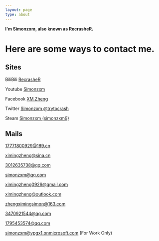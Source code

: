 ```yaml
---
layout: page
type: about
---
```


**I'm Simonzxm, also known as RecrasheR.**

# Here are some ways to contact me.

## Sites

BiliBili [RecrasheR](https://space.bilibili.com/359292507)

Youtube [Simonzxm](https://www.youtube.com/channel/UCjADkBfWfOXjcfbDbS8qVhw)

Facebook [XM Zheng](https://www.facebook.com/profile.php?id=100085017979262)

Twitter [Simonzxm @trytocrash](https://twitter.com/trytocrash)

Steam [Simonzxm (simonzxm9)](https://steamcommunity.com/profiles/76561198974270097/)

## Mails

17771800929@189.cn

ximingzheng@sina.cn

3012635738@qq.com

simonzxm@qq.com

ximingzheng0929@gmail.com

ximingzheng@outlook.com

zhengximingsimon@163.com

3470921544@qq.com

1795453574@qq.com

simonzxm@vpgx1.onmicrosoft.com (For Work Only)